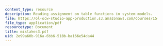 ```yaml
---
content_type: resource
description: Reading assignment on table functions in system models.
file: https://ol-ocw-studio-app-production.s3.amazonaws.com/courses/15-988-system-dynamics-self-study-fall-1998-spring-1999/2e99a60b916a6bb6518bba166e54da44_mistakes3.pdf
file_type: application/pdf
resourcetype: Document
title: mistakes3.pdf
uid: 2e99a60b-916a-6bb6-518b-ba166e54da44
---
```

